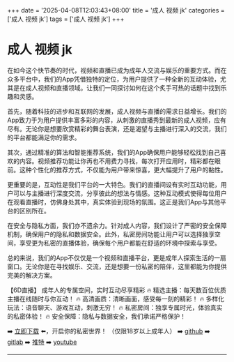 +++
date = '2025-04-08T12:03:43+08:00'
title = '成人 视频 jk'
categories = ['成人 视频 jk']
tags = ['成人 视频 jk']
+++

# 成人 视频 jk

在如今这个快节奏的时代，视频和直播已成为成年人交流与娱乐的重要方式。而在众多平台中，我们的App凭借独特的定位，为用户提供了一种全新的互动体验，尤其是在成人视频和直播领域。让我们一同探讨如何在这个炙手可热的话题中找到乐趣和灵感。

首先，随着科技的进步和互联网的发展，成人视频与直播的需求日益增长。我们的App致力于为用户提供丰富多彩的内容，从刺激的直播秀到最新的成人视频，应有尽有。无论你是想要欣赏精彩的舞台表演，还是渴望与主播进行深入的交流，我们的平台都能满足你的需求。

其次，通过精准的算法和智能推荐系统，我们的App确保用户能够轻松找到自己喜欢的内容。视频推荐功能让你再也不用费力寻找，每次打开应用时，精彩都在眼前。这种个性化的推荐方式，不仅能为用户带来惊喜，更大幅提升了用户的黏性。

更重要的是，互动性是我们平台的一大特色。我们的直播间设有实时互动功能，用户可以与主播进行深度交流，分享彼此的想法与情感。这种互动模式使得每位用户在观看直播时，仿佛身处其中，真实体验到现场的氛围。这正是我们App与其他平台的区别所在。

在安全与隐私方面，我们亦不遗余力。针对成人内容，我们设计了严密的安全保障机制，确保用户的隐私和数据安全。此外，私密房间功能让用户可以选择独享空间，享受更为私密的直播体验，确保每个用户都能在舒适的环境中探索与享受。

总的来说，我们的App不仅仅是一个视频和直播平台，更是成年人探索生活的一扇窗口。无论你是在寻找娱乐、交流，还是想要一份私密的陪伴，这里都能为你提供完美的解决方案。

【6D直播】
成年人的专属空间，实时互动尽享精彩
🔥 精选主播：每天数百位优质主播在线随时与你互动！
🔥 高清画质：清晰画面，感受每一刻的精彩！
🔥 多样化玩法：语音聊天、游戏互动，刺激无穷！
🔥 私密房间：独享专属时光，体验真实的私密体验！
🔥 安全保障：隐私与数据安全，我们承诺严格保护！

➡️ [立即下载](https://down123.s3.ap-east-1.amazonaws.com/down/down.html?channelCode=blog) ⬅️，开启你的私密世界！
（仅限18岁以上成年人）
➡️ [github](https://aldult-live.github.io/)
➡️ [gitlab](https://seo-09598d.gitlab.io/)
➡️ [推特](https://x.com/wegame33)
➡️ [youtube](https://www.youtube.com/@6Dlive)

---
